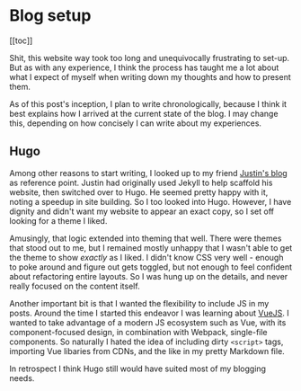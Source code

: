 # Blog setup

[[toc]]

Shit, this website way took too long and unequivocally frustrating to set-up. But as with any experience, I think the process has taught me a lot about what I expect of myself when writing down my thoughts and how to present them. 

As of this post's inception, I plan to write chronologically, because I think it best explains how I arrived at the current state of the blog. I may change this, depending on how concisely I can write about my experiences.

## Hugo

Among other reasons to start writing, I looked up to my friend [Justin's blog](https://www.jkleong.com) as reference point. Justin had originally used Jekyll to help scaffold his website, then switched over to Hugo. He seemed pretty happy with it, noting a speedup in site building. So I too looked into Hugo. However, I have dignity and didn't want my website to appear an exact copy, so I set off looking for a theme I liked. 

Amusingly, that logic extended into theming that well. There were themes that stood out to me, but I remained mostly unhappy that I wasn't able to get the theme to show _exactly_ as I liked. I didn't know CSS very well - enough to poke around and figure out gets toggled, but not enough to feel confident about refactoring entire layouts. So I was hung up on the details, and never really focused on the content itself.

Another important bit is that I wanted the flexibility to include JS in my posts. Around the time I started this endeavor I was learning about [VueJS](https://www.vuejs.org). I wanted to take advantage of a modern JS ecosystem such as Vue, with its component-focused design, in combination with Webpack, single-file components. So naturally I hated the idea of including dirty `<script>` tags, importing Vue libaries from CDNs, and the like in my pretty Markdown file.

In retrospect I think Hugo still would have suited most of my blogging needs. 